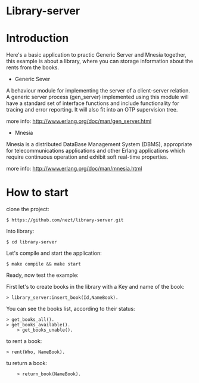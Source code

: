 Library-server
==============

Introduction
====

Here's a basic application to practic Generic Server and  Mnesia together,
this example is about a library, where  you can storage information about
the rents from the books.

* Generic Sever 

A behaviour module for implementing the server of a client-server relation. 
A generic server process (gen_server) implemented using this module will 
have a standard set of interface functions and include functionality for 
tracing and error reporting. It will also fit into an OTP supervision tree. 

more info: http://www.erlang.org/doc/man/gen_server.html

* Mnesia

Mnesia is a distributed DataBase Management System (DBMS), appropriate for 
telecommunications applications and other Erlang applications which require 
continuous operation and exhibit soft real-time properties.

more info: http://www.erlang.org/doc/man/mnesia.html

How to start
====

clone the project:

  	$ https://github.com/nezt/library-server.git

Into library:

	$ cd library-server

Let's compile and start the application:

	$ make compile && make start

Ready, now test the example:


First let's to create books in the library with a Key and name of the book:

	> library_server:insert_book(Id,NameBook).
  

You can see the books list, according to their status:
                                               
	> get_books_all().
	> get_books_available().
        > get_books_unable().

to rent a book:

	> rent(Who, NameBook).

tu return a book:
	
        > return_book(NameBook). 
			